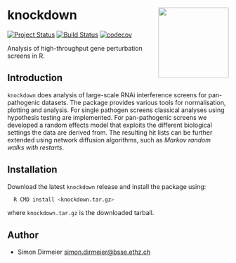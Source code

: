 # knockdown <img src="https://rawgit.com/cbg-ethz/knockdown/master/inst/figure/sticker.png" align="right" width="160px"/>

[![Project Status](http://www.repostatus.org/badges/latest/active.svg)](http://www.repostatus.org/#active)
[![Build Status](https://travis-ci.org/cbg-ethz/knockdown.svg?branch=master)](https://travis-ci.org/cbg-ethz/knockdown)
[![codecov](https://codecov.io/gh/cbg-ethz/knockdown/branch/master/graph/badge.svg)](https://codecov.io/gh/cbg-ethz/knockdown)

Analysis of high-throughput gene perturbation screens in R.

## Introduction

`knockdown` does analysis of large-scale RNAi interference screens for pan-pathogenic datasets.
The package provides various tools for normalisation, plotting and analysis. For single pathogen
screens classical analyses using hypothesis testing are implemented. For pan-pathogenic
screens we developed a random effects model that exploits the different biological settings
the data are derived from. The resulting hit lists can be further extended using network diffusion
algorithms, such as *Markov random walks with restarts*.

## Installation

Download the latest `knockdown` release and install the package using:

```bash
  R CMD install <knockdown.tar.gz>
```
where `knockdown.tar.gz` is the downloaded tarball.

## Author

* Simon Dirmeier <a href="mailto:simon.dirmeier@bsse.ethz.ch">simon.dirmeier@bsse.ethz.ch</a>
